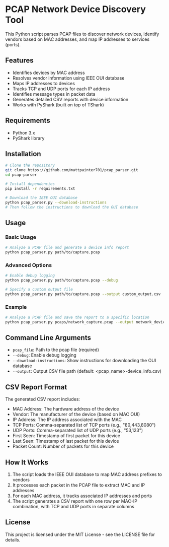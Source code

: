 # PCAP Network Device Discovery Tool

This Python script parses PCAP files to discover network devices, identify vendors based on MAC addresses, and map IP addresses to services (ports).

## Features
- Identifies devices by MAC address
- Resolves vendor information using IEEE OUI database
- Maps IP addresses to devices
- Tracks TCP and UDP ports for each IP address
- Identifies message types in packet data
- Generates detailed CSV reports with device information
- Works with PyShark (built on top of TShark)

## Requirements
- Python 3.x
- PyShark library

## Installation
```bash
# Clone the repository
git clone https://github.com/mattpainter701/pcap_parser.git
cd pcap-parser

# Install dependencies
pip install -r requirements.txt

# Download the IEEE OUI database
python pcap_parser.py --download-instructions
# Then follow the instructions to download the OUI database
```

## Usage
### Basic Usage
```bash
# Analyze a PCAP file and generate a device info report
python pcap_parser.py path/to/capture.pcap
```

### Advanced Options
```bash
# Enable debug logging
python pcap_parser.py path/to/capture.pcap --debug

# Specify a custom output file
python pcap_parser.py path/to/capture.pcap --output custom_output.csv
```

### Example
```bash
# Analyze a PCAP file and save the report to a specific location
python pcap_parser.py pcaps/network_capture.pcap --output network_devices.csv
```

## Command Line Arguments
- `pcap_file`: Path to the pcap file (required)
- `--debug`: Enable debug logging
- `--download-instructions`: Show instructions for downloading the OUI database
- `--output`: Output CSV file path (default: <pcap_name>-device_info.csv)

## CSV Report Format
The generated CSV report includes:
- MAC Address: The hardware address of the device
- Vendor: The manufacturer of the device (based on MAC OUI)
- IP Address: The IP address associated with the MAC
- TCP Ports: Comma-separated list of TCP ports (e.g., "80,443,8080")
- UDP Ports: Comma-separated list of UDP ports (e.g., "53,123")
- First Seen: Timestamp of first packet for this device
- Last Seen: Timestamp of last packet for this device
- Packet Count: Number of packets for this device

## How It Works
1. The script loads the IEEE OUI database to map MAC address prefixes to vendors
2. It processes each packet in the PCAP file to extract MAC and IP addresses
3. For each MAC address, it tracks associated IP addresses and ports
4. The script generates a CSV report with one row per MAC-IP combination, with TCP and UDP ports in separate columns

## License
This project is licensed under the MIT License - see the LICENSE file for details.

